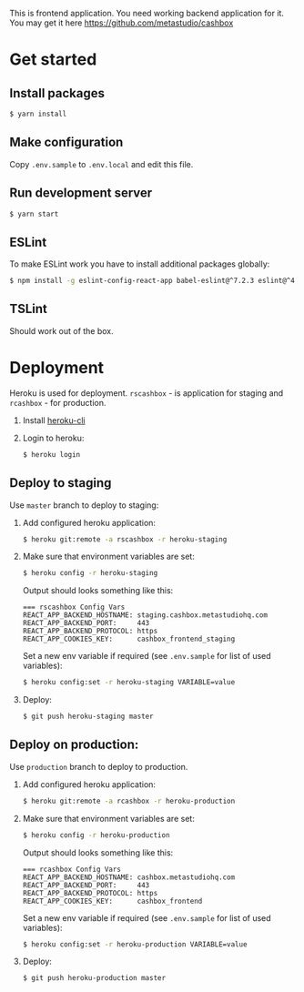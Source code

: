 This is frontend application. You need working backend application for it.
You may get it here https://github.com/metastudio/cashbox

# Get started

## Install packages

```sh
$ yarn install
```

## Make configuration

Copy `.env.sample` to `.env.local` and edit this file.

## Run development server

```sh
$ yarn start
```

## ESLint

To make ESLint work you have to install additional packages globally:

```sh
$ npm install -g eslint-config-react-app babel-eslint@^7.2.3 eslint@^4.1.1 eslint-plugin-flowtype@^2.34.1 eslint-plugin-import@^2.6.0 eslint-plugin-jsx-a11y@^5.1.1 eslint-plugin-react@^7.1.0
```

## TSLint

Should work out of the box.

# Deployment

Heroku is used for deployment. `rscashbox` - is application for staging
and `rcashbox` - for production.

1. Install [heroku-cli](https://devcenter.heroku.com/articles/heroku-cli)

2. Login to heroku:
   ```sh
   $ heroku login
   ```

## Deploy to staging

Use `master` branch to deploy to staging:

1. Add configured heroku application:
   ```sh
   $ heroku git:remote -a rscashbox -r heroku-staging
   ```
2. Make sure that environment variables are set:
   ```sh
   $ heroku config -r heroku-staging
   ```
   Output should looks something like this:
   ```
   === rscashbox Config Vars
   REACT_APP_BACKEND_HOSTNAME: staging.cashbox.metastudiohq.com
   REACT_APP_BACKEND_PORT:     443
   REACT_APP_BACKEND_PROTOCOL: https
   REACT_APP_COOKIES_KEY:      cashbox_frontend_staging
   ```
   Set a new env variable if required (see `.env.sample` for list of used variables):
   ```sh
   $ heroku config:set -r heroku-staging VARIABLE=value
   ```
3. Deploy:
   ```sh
   $ git push heroku-staging master
   ```

## Deploy on production:

Use `production` branch to deploy to production.

1. Add configured heroku application:
   ```sh
   $ heroku git:remote -a rcashbox -r heroku-production
   ```
2. Make sure that environment variables are set:
   ```sh
   $ heroku config -r heroku-production
   ```
   Output should looks something like this:
   ```
   === rcashbox Config Vars
   REACT_APP_BACKEND_HOSTNAME: cashbox.metastudiohq.com
   REACT_APP_BACKEND_PORT:     443
   REACT_APP_BACKEND_PROTOCOL: https
   REACT_APP_COOKIES_KEY:      cashbox_frontend
   ```
   Set a new env variable if required (see `.env.sample` for list of used variables):
   ```sh
   $ heroku config:set -r heroku-production VARIABLE=value
   ```
3. Deploy:
   ```sh
   $ git push heroku-production master
   ```
